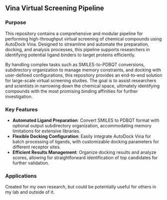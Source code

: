 ## Vina Virtual Screening Pipeline

### Purpose

This repository contains a comprehensive and modular pipeline for performing high-throughput virtual screening of chemical compounds using AutoDock Vina. Designed to streamline and automate the preparation, docking, and analysis processes, this pipeline supports researchers in identifying potential ligand binders to target proteins efficiently.

By handling complex tasks such as SMILES-to-PDBQT conversions, subdirectory organization to manage memory constraints, and docking with user-defined configurations, this repository provides an end-to-end solution for large-scale virtual screening studies. The goal is to assist researchers and scientists in narrowing down the chemical space, ultimately identifying compounds with the most promising binding affinities for further investigation.

### Key Features

- **Automated Ligand Preparation**: Convert SMILES to PDBQT format with optional output subdirectory organization, accommodating memory limitations for extensive libraries.
- **Flexible Docking Configuration**: Easily integrate AutoDock Vina for batch processing of ligands, with customizable docking parameters for different receptor sites.
- **Efficient Results Management**: Organize docking results and analyze scores, allowing for straightforward identification of top candidates for further validation.

### Applications

Created for my own research, but could be potentially useful for others in my lab and outside of it.
